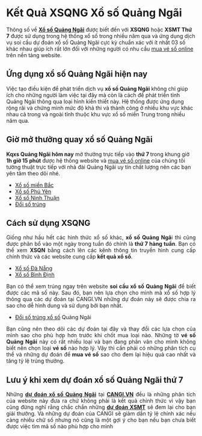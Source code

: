 <h1>Kết Quả&nbsp;XSQNG Xổ số Quảng Ng&atilde;i</h1>

<p>Th&ocirc;ng số về&nbsp;<strong><a href="https://cangi.vn/xo-so/quang-ngai-l22">Xổ số Quảng Ng&atilde;i</a></strong>&nbsp;được biết đến với&nbsp;<strong>XSQNG</strong>&nbsp;hoặc <strong>XSMT Thứ 7</strong>&nbsp;được sử dụng trong hệ thống xổ số trong nhiều năm qua v&agrave; ứng dụng dịch vụ soi cầu dự đo&aacute;n xổ số Quảng Ng&atilde;i cực kỳ chuẩn x&aacute;c với &iacute;t nhất 03 số kh&aacute;c nhau gi&uacute;p &iacute;ch rất lớn đối với những người c&oacute; nhu cầu <a href="https://vesoduy.com/">mua v&eacute; số online</a> tr&ecirc;n nền tảng website.</p>

<h2>Ứng dụng xổ số Quảng Ng&atilde;i hiện nay</h2>

<p>Việc tạo điều kiện để ph&aacute;t triển dịch vụ <strong>xổ số Quảng Ng&atilde;i</strong> kh&ocirc;ng chỉ gi&uacute;p &iacute;ch cho những người l&agrave;m việc tại đ&acirc;y m&agrave; c&ograve;n l&agrave; c&aacute;ch để ph&aacute;t triển tỉnh Quảng Ng&atilde;i th&ocirc;ng qua loại h&igrave;nh kiến thiết n&agrave;y. Hệ thống được ứng dụng rộng r&atilde;i v&agrave; chứng minh mức độ khả thi v&agrave; th&agrave;nh c&ocirc;ng ở nhiều khu vực kh&aacute;c nhau cả trong v&agrave; ngo&agrave;i tỉnh thuộc khu vực xổ số miền Trung trong nhiều năm qua.</p>

<h2>Giờ mở thưởng quay xổ số Quảng Ng&atilde;i</h2>

<p><strong>Kqxs Quảng Ng&atilde;i h&ocirc;m nay</strong>&nbsp;mở thưởng trực tiếp v&agrave;o <strong>thứ 7 </strong>trong khung giờ <strong>1h giờ 15 ph&uacute;t</strong> được hệ thống website v&agrave; <a href="https://vesoduy.com/">mua v&eacute; số&nbsp;online</a> của ch&uacute;ng t&ocirc;i tường thuật trực tiếp với nh&agrave; đ&agrave;i Quảng Ng&atilde;i uy t&iacute;n chất lượng n&ecirc;n c&aacute;c bạn y&ecirc;n t&acirc;m theo d&otilde;i nh&eacute;.</p>

<ul>
	<li><a href="https://uxfol.io/a0742bbf?=xsmb">Xổ số miền Bắc</a></li>
	<li><a href="https://coda.io/@hadepzai/du-doan-xo-so-phu-yen">Xổ số Ph&uacute; Y&ecirc;n</a></li>
	<li><a href="https://hub.docker.com/r/miendatit/du-doan-xs-ninh-thuan">Xổ số Ninh Thuận</a></li>
	<li><a href="https://linkhay.com/blog/411238/doi-so-trung-o-dau-uy-tin">Đổi số tr&uacute;ng</a></li>
</ul>

<h2 dir="ltr" style="text-align:justify">C&aacute;ch sử dụng XSQNG</h2>

<p dir="ltr" style="text-align:justify">Giống như hầu hết c&aacute;c h&igrave;nh thức xổ số kh&aacute;c, <strong>xổ số Quảng Ng&atilde;</strong>i th&igrave; cũng được ph&acirc;n bổ v&agrave;o một ng&agrave;y trong tuần đ&oacute; ch&iacute;nh l&agrave; <strong>thứ 7 h&agrave;ng tuần</strong>. Bạn c&oacute; thể xem <strong>XSQN </strong>bằng c&aacute;ch l&ecirc;n c&aacute;c k&ecirc;nh th&ocirc;ng tin truyền h&igrave;nh cung cấp ch&iacute;nh thức v&agrave; c&aacute;c website cung cấp <strong>kết quả xổ số</strong>.</p>

<ul dir="ltr">
	<li style="text-align:justify"><a href="https://medium.com/@miendatit/du-doan-xo-so-da-nang-ce2c470864c4">Xổ số Đ&agrave; Nẵng</a></li>
	<li style="text-align:justify"><a href="https://linkhay.com/blog/417374/du-doan-xo-so-binh-dinh">Xổ số B&igrave;nh Định</a></li>
</ul>

<p dir="ltr" style="text-align:justify">Bạn c&oacute; thể xem tr&uacute;ng ngay tr&ecirc;n website <strong>soi cầu xổ số Quảng Ng&atilde;i</strong> để biết được c&aacute;c m&atilde; số n&agrave;y. Sau đ&oacute;, bạn n&ecirc;n lựa chọn cho m&igrave;nh m&atilde; xổ số hợp l&yacute; th&ocirc;ng qua c&aacute;c dự đo&aacute;n tại CANGI.VN những dự đo&aacute;n n&agrave;y sẽ được chia ra sao cho dễ h&igrave;nh dung v&agrave; sử dụng bởi bạn nhất.</p>

<ul dir="ltr">
	<li style="text-align: justify;"><a href="https://vesoduy.com/huong-dan-doi-so-trung-dac-biet-doc-dac-an-toan/">Đổi số tr&uacute;ng xổ số</a> Quảng Ng&atilde;i</li>
</ul>

<p dir="ltr" style="text-align:justify">Bạn cũng n&ecirc;n theo d&otilde;i c&aacute;c dự đo&aacute;n tại đ&acirc;y v&agrave; thay đổi c&aacute;c lựa chọn của m&igrave;nh sao cho ph&ugrave; hợp hơn trước khi chốt mua loại n&agrave;o. Những tờ <strong>v&eacute; số Quảng Ng&atilde;i</strong> n&agrave;y c&oacute; rất nhiều loại v&agrave; bạn đang ph&acirc;n v&acirc;n cho m&igrave;nh kh&ocirc;ng biết n&ecirc;n chọn loại <strong>v&eacute; số</strong> n&agrave;o hợp l&yacute;. Vậy th&igrave; cần phải c&oacute; những ph&acirc;n t&iacute;ch cụ thể v&agrave; những dự đo&aacute;n để<strong> mua v&eacute; số</strong> sao cho đem lại hiệu quả cao nhất v&agrave; tăng tỷ lệ tr&uacute;ng thưởng.</p>

<h2 dir="ltr" style="text-align:justify">Lưu &yacute; khi xem dự đo&aacute;n xổ số Quảng Ng&atilde;i thứ 7</h2>

<p dir="ltr" style="text-align:justify">Những <a href="https://cangi.vn/xo-so/quang-ngai-l22/soi-cau-du-doan"><strong>dự đo&aacute;n xổ số Quảng Ng&atilde;i</strong></a>&nbsp;tại <a href="https://cangi.vn"><strong>CANGI.VN</strong></a> đều l&agrave; những ph&acirc;n t&iacute;ch của website n&agrave;y đưa ra chứ kh&ocirc;ng phải l&agrave; kết quả ch&iacute;nh thức v&igrave; vậy bạn cũng đừng nghĩ rằng chắc chắn những <a href="https://cangi.vn/xo-so/mien-trung-l2/soi-cau-du-doan"><strong>dự đo&aacute;n XSMT</strong></a> sẽ đem lại cho bạn giải thưởng. V&agrave; những dự đo&aacute;n của CANGI sẽ giảm dần tỷ lệ ch&iacute;nh x&aacute;c nếu c&agrave;ng nhiều chữ số nhưng n&oacute; cũng l&agrave; một gợi &yacute; cho bạn nếu bạn chưa biết được việc t&igrave;m m&atilde; số n&agrave;o ph&ugrave; hợp cho m&igrave;nh</p>

